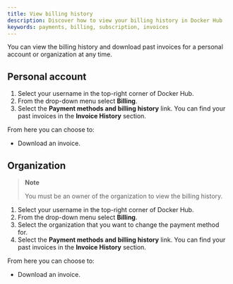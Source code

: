 ```yaml
---
title: View billing history
description: Discover how to view your billing history in Docker Hub
keywords: payments, billing, subscription, invoices
---
```


You can view the billing history and download past invoices for a personal account or organization at any time.

## Personal account

1. Select your username in the top-right corner of Docker Hub.
2. From the drop-down menu select **Billing**.
3. Select the **Payment methods and billing history** link.
    You can find your past invoices in the **Invoice History** section.

From here you can choose to:
- Download an invoice.

## Organization

> **Note**
>
> You must be an owner of the organization to view the billing history. 

1. Select your username in the top-right corner of Docker Hub.
2. From the drop-down menu select **Billing**.
3. Select the organization that you want to change the payment method for. 
4. Select the **Payment methods and billing history** link.
    You can find your past invoices in the **Invoice History** section.

From here you can choose to:
- Download an invoice.
